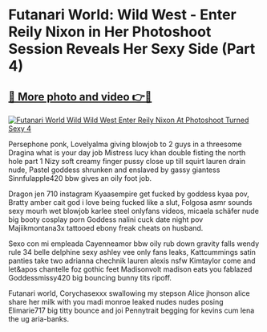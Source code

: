 # Futanari World: Wild West - Enter Reily Nixon in Her Photoshoot Session Reveals Her Sexy Side (Part 4)

## [🔗 More photo and video 👉🔴](https://lookonlooks.com/r/G21SWm?t=git)
[![Futanari World Wild Wild West Enter Reily Nixon At Photoshoot Turned Sexy 4](https://i.imgur.com/L9oE639.gif)](https://lookonlooks.com/r/G21SWm?t=git)

<p>Persephone ponk, Lovelyalma giving blowjob to 2 guys in a threesome  Dragina what is your day job  Mistress lucy khan double fisting the north hole part 1  Nizy soft creamy finger pussy close up till squirt  lauren drain nude, Pastel goddess shrunken and enslaved by gassy giantess  Sinnfulapple420 bbw gives an oily foot job.</p><p>Dragon jen 710 instagram  Kyaasempire get fucked by goddess kyaa pov, Bratty amber cait god i love being fucked like a slut, Folgosa asmr sounds sexy mourh wet blowjob  karlee steel onlyfans videos, micaela schäfer nude  big booty cosplay porn  Goddess nalini cuck date night pov  Majiikmontana3x tattooed ebony freak cheats on husband.</p><p>Sexo con mi empleada  Cayenneamor bbw oily rub down  gravity falls wendy rule 34  belle delphine sexy  ashley vee only fans leaks, Kattcummings satin panties take two  adrianna chechnik  lauren alexis nsfw  Kimtaylor come and let&apos  chantelle foz  gothic feet  Madisonvolt madison eats you  fablazed  Goddessmissy420 big bouncing bunny tits ripoff.</p><p>Futanari world, Corychasexxx swallowing my stepson  Alice jhonson alice share her milk with you  madi monroe leaked nudes  nudes posing  Elimarie717 big titty bounce and joi  Pennytrait begging for kevins cum  lena the ug  aria-banks.</p>